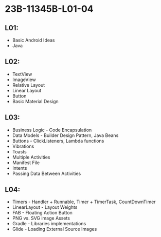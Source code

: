 # 23B-11345B-L01-04
## L01:
- Basic Android Ideas
- Java

## L02:
- TextView
- ImageView
- Relative Layout
- Linear Layout
- Button
- Basic Material Design

## L03:
* Business Logic - Code Encapsulation
* Data Models - Builder Design Pattern, Java Beans
* Buttons - ClickListeners, Lambda functions
* Vibrations
* Toasts
* Multiple Activities
* Manifest File
* Intents
* Passing Data Between Activities

## L04:
* Timers - Handler + Runnable, Timer + TimerTask, CountDownTimer
* LinearLayout - Layout Weights
* FAB - Floating Action Button
* PNG vs. SVG image Assets
* Gradle - Libraries implementations
* Glide - Loading External Source Images
